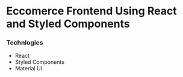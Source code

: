# Eccomerce Frontend Using React and Styled Components

### Technlogies
- React
- Styled Components
- Material UI
